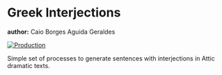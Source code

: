 # Greek Interjections
**author:** Caio Borges Aguida Geraldes

[![Production](https://github.com/caiogeraldes/greek-interjections/actions/workflows/production-tests.yml/badge.svg)](https://github.com/caiogeraldes/greek-interjections/actions/workflows/production-tests.yml)

Simple set of processes to generate sentences with interjections in Attic dramatic texts.
